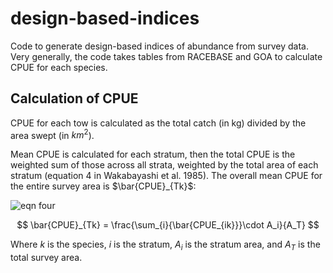 # design-based-indices

Code to generate design-based indices of abundance from survey data. Very generally, the code takes tables from RACEBASE and GOA to calculate CPUE for each species.


## Calculation of CPUE
CPUE for each tow is calculated as the total catch (in kg) divided by the area swept (in $km^2$).

Mean CPUE is calculated for each stratum, then the total CPUE is the weighted sum of those across all strata, weighted by the total area of each stratum (equation 4 in Wakabayashi et al. 1985). The overall mean CPUE for the entire survey area is $\bar{CPUE}_{Tk}$:

![eqn four](https://github.com/MargaretSiple-NOAA/design-based-indices/blob/master/img/eqn4.PNG)


$$
\bar{CPUE}_{Tk} = \frac{\sum_{i}{\bar{CPUE_{ik}}}\cdot A_i}{A_T}
$$

Where $k$ is the species, $i$ is the stratum, $A_i$ is the stratum area, and $A_T$ is the total survey area.

